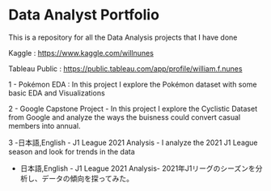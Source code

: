 # Data Analyst Portfolio

This is a repository for all the Data Analysis projects that I have done

Kaggle : https://www.kaggle.com/willnunes

Tableau Public : https://public.tableau.com/app/profile/william.f.nunes

1 - Pokémon EDA : In this project I explore the Pokémon dataset with some basic EDA and Visualizations

2 - Google Capstone Project - In this project I explore the Cyclistic Dataset from Google and analyze the ways the buisness could convert casual members into annual.

3 -日本語,English - J1 League 2021 Analysis - I analyze the 2021 J1 League season and look for trends in the data
* 日本語,English - J1 League 2021 Analysis- 2021年J1リーグのシーズンを分析し、データの傾向を探ってみた。
